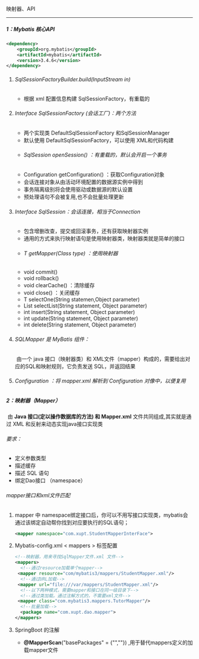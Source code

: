 映射器、API

------

##### 1：Mybatis 核心API

```xml
<dependency>
    <groupId>org.mybatis</groupId>
    <artifactId>mybatis</artifactId>
    <version>3.4.6</version>
</dependency>
```

1. ###### SqlSessionFactoryBuilder.build(InputStream in)

   - 根据 xml 配置信息构建 SqlSessionFactory，有重载的

2. ###### Interface SqlSessionFactory (会话工厂)：两个方法

   - 两个实现类 DefaultSqlSessionFactory 和SqlSessionManager
   - 默认使用 DefaultSqlSessionFactory，可以使用 XML和代码构建
   - ###### SqlSession openSession() ：有重载的，默认会开启一个事务
   - Configuration getConfiguration() ：获取Configuration对象
   - 会话连接对象从由活动环境配置的数据源实例中得到
   - 事务隔离级别将会使用驱动或数据源的默认设置
   - 预处理语句不会被复用,也不会批量处理更新

3. ###### Interface SqlSession：会话连接，相当于Connection

   - 包含增删改查，提交或回滚事务，还有获取映射器实例
   - 通用的方式来执行映射语句是使用映射器类，映射器类就是简单的接口
   - ###### T getMapper(Class<T> type) ：使用映射器
   - void commit()
   - void rollback()	
   - void clearCache() ：清除缓存
   - void close()  ：关闭缓存
   - <T> T selectOne(String statemen,Object parameter)
   - <E> List<E> selectList(String statement, Object parameter)
   - int insert(String statement, Object parameter)
   - int update(String statement, Object parameter)
   - int delete(String statement, Object parameter)

4. ###### SQLMapper 是 MyBatis 组件：

   ​	由一个 java 接口（映射器类）和 XML文件（mapper）构成的，需要给出对应的SQL和映射规则，它负责发送 SQL，并返回结果

5. ###### Configuration ：将 mapper.xml 解析到 Configuration 对像中，以便复用

##### 2：映射器（Mapper）

​	由 **Java 接口(定以操作数据库的方法) 和 Mapper.xml** 文件共同组成,其实就是通过 XML 和反射来动态实现java接口实现类

###### 要求：

- 定义参数类型
- 描述缓存
- 描述 SQL 语句
- 绑定Dao接口 （namespace）

###### mapper接口和xml文件匹配

1. mapper 中 namespace绑定接口后，你可以不用写接口实现类，mybatis会通过该绑定自动帮你找到对应要执行的SQL语句；

   ```xml
   <mapper namespace="com.xupt.StudentMapperInterFace">
   ```

2. Mybatis-config.xml < mappers > 标签配置

   ```xml
   <!--映射器，用来寻找SqlMapper文件.xml 文件-->
   <mappers>
     <!--通过resource加载单个mapper-->
   	<mapper resource="com/mybatis3/mappers/StudentMapper.xml"/>
     <!--通过URL加载-->
   	<mapper url="file:///var/mappers/StudentMapper.xml"/>
     <!--以下两种模式，需要mapper和接口在同一级目录下-->
     <!--通过类加载。通过注解方式的，不需要xml文件-->
   	<mapper class="com.mybatis3.mappers.TutorMapper"/>
     <!--批量加载-->
     <package name="com.xupt.dao.mapper">
   </mappers>
   ```

3. SpringBoot 的注解

   - **@MapperScan**("basePackages" = {"",""}) ,用于替代mappers定义的加载mapper文件